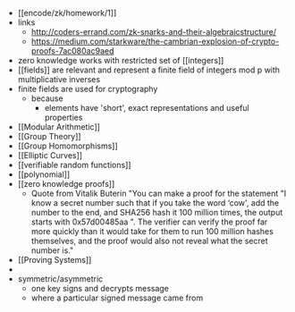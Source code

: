 - [[encode/zk/homework/1]]
- links
	- http://coders-errand.com/zk-snarks-and-their-algebraicstructure/
	- https://medium.com/starkware/the-cambrian-explosion-of-crypto-proofs-7ac080ac9aed
- zero knowledge works with restricted set of [[integers]]
- [[fields]] are relevant and represent a finite field of integers mod p with multiplicative inverses
- finite fields are used for cryptography
	- because
		- elements have 'short', exact representations and useful properties
- [[Modular Arithmetic]]
- [[Group Theory]]
- [[Group Homomorphisms]]
- [[Elliptic Curves]]
- [[verifiable random functions]]
- [[polynomial]]
- [[zero knowledge proofs]]
	- Quote from Vitalik Buterin
	  "You can make a proof for the statement "I know a secret number such that if you take the word ‘cow', add the number to the end, and SHA256 hash it 100 million times, the output starts with 0x57d00485aa ". The verifier can verify the proof far more quickly than it would take for them to run 100 million hashes themselves, and the proof would also not reveal what the secret number is."
- [[Proving Systems]]
-
- symmetric/asymmetric
	- one key signs and decrypts message
	- where a particular signed message came from